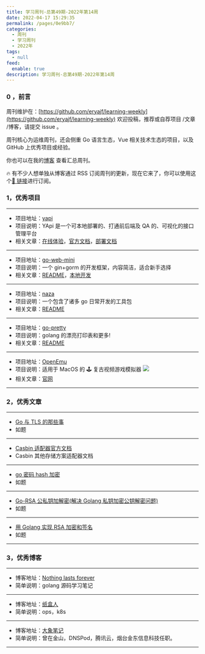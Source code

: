 ```yaml
---
title: 学习周刊-总第49期-2022年第14周
date: 2022-04-17 15:29:35
permalink: /pages/0e9bb7/
categories:
  - 周刊
  - 学习周刊
  - 2022年
tags:
  - null
feed:
  enable: true
description: 学习周刊-总第49期-2022年第14周
---
```


### 0 ，前言

周刊维护在：[https://github.com/eryajf/learning-weekly](https://github.com/eryajf/learning-weekly) 欢迎投稿，推荐或自荐项目 /文章 /博客，请提交 issue 。

周刊核心为运维周刊，还会侧重 Go 语言生态，Vue 相关技术生态的项目，以及 GitHub 上优秀项目或经验。

你也可以在我的[博客](http://fsvip.gitee.io/hexo-theme-fluid//learning-weekly/) 查看汇总周刊。

🔥 有不少人想单独从博客通过 RSS 订阅周刊的更新，现在它来了，你可以使用这个[🔗 链接](http://fsvip.gitee.io/hexo-theme-fluid//learning-weekly.xml)进行订阅。

### 1，优秀项目

---

- 项目地址：[yapi](https://github.com/YMFE/yapi)
- 项目说明：YApi 是一个可本地部署的、打通前后端及 QA 的、可视化的接口管理平台
- 相关文章：[在线体验](http://yapi.smart-xwork.cn/)，[官方文档](http://yapi.smart-xwork.cn/doc/index.html)，[部署文档](https://github.com/jinfeijie/yapi)

---

- 项目地址：[go-web-mini](https://github.com/gnimli/go-web-mini)
- 项目说明：一个 gin+gorm 的开发框架，内容简洁，适合新手选择
- 相关文章：[README](https://github.com/gnimli/go-web-mini/#readme)，[本地开发](https://github.com/gnimli/go-web-mini/issues/4)

---

- 项目地址：[naza](https://github.com/q191201771/naza)
- 项目说明：一个包含了诸多 go 日常开发的工具包
- 相关文章：[README](https://github.com/q191201771/naza#readme)

---

- 项目地址：[go-pretty](https://github.com/jedib0t/go-pretty)
- 项目说明：golang 的漂亮打印表和更多!
- 相关文章：[README](https://github.com/jedib0t/go-pretty#readme)

---

- 项目地址：[OpenEmu](https://github.com/OpenEmu/OpenEmu)
- 项目说明：适用于 MacOS 的 🕹 复古视频游戏模拟器
  ![](http://t.eryajf.net/imgs/2022/04/e70a42f2a49c5580.png)
- 相关文章：[官网](https://openemu.org/)

---

### 2，优秀文章

---

- [Go 与 TLS 的那些事](https://singlecool.com/2017/10/21/TLS-Go/)
- 如题

---

- [Casbin 适配器官方文档](https://casbin.org/docs/zh-CN/adapters)
- Casbin 其他存储方案适配器文档

---

- [go 密码 hash 加密](https://www.cnblogs.com/niuben/p/13224221.html)
- 如题

---

- [Go-RSA 公私钥加解密(解决 Golang 私钥加密公钥解密问题)](https://developer.aliyun.com/article/770068)
- 如题

---

- [用 Golang 实现 RSA 加密和签名](https://studygolang.com/articles/28458)
- 如题

---

### 3，优秀博客

---

- 博客地址：[Nothing lasts forever](https://semieye.github.io/)
- 简单说明：golang 源码学习笔记

---

- 博客地址：[纸盒人](https://hulining.github.io/)
- 简单说明：ops，k8s

---

- 博客地址：[大象笔记](https://www.sunzhongwei.com/)
- 简单说明：曾在金山，DNSPod，腾讯云，烟台金东信息科技任职。

---
